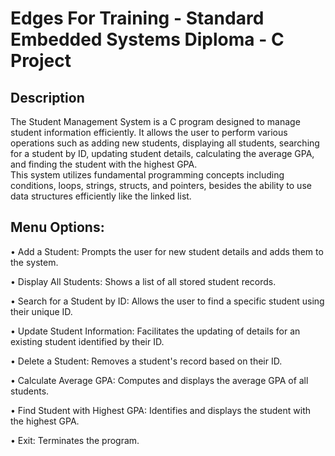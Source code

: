 # Edges For Training - Standard Embedded Systems Diploma - C Project 

## Description 
The Student Management System is a C program designed to manage student 
information efficiently. It allows the user to perform various operations such as 
adding new students, displaying all students, searching for a student by ID, 
updating student details, calculating the average GPA, and finding the student 
with the highest GPA.  
This system utilizes fundamental programming concepts including conditions, 
loops, strings, structs, and pointers, besides the ability to use data structures 
efficiently like the linked list.

## Menu Options: 
• Add a Student: Prompts the user for new student details and adds them to 
the system. 

• Display All Students: Shows a list of all stored student records. 

• Search for a Student by ID: Allows the user to find a specific student using 
their unique ID. 

• Update Student Information: Facilitates the updating of details for an 
existing student identified by their ID.

• Delete a Student: Removes a student's record based on their ID.

• Calculate Average GPA: Computes and displays the average GPA of all 
students. 

• Find Student with Highest GPA: Identifies and displays the student with the 
highest GPA. 

• Exit: Terminates the program.
